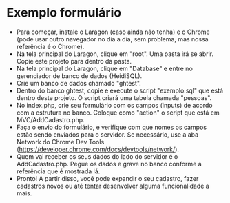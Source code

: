 # Exemplo formulário
- Para começar, instale o Laragon (caso ainda não tenha) e o Chrome (pode usar outro navegador no dia a dia, sem problema, mas nossa referência é o Chrome).
- Na tela principal do Laragon, clique em "root". Uma pasta irá se abrir. Copie este projeto para dentro da pasta.
- Na tela principal do Laragon, clique em "Database" e entre no gerenciador de banco de dados (HeidiSQL).
- Crie um banco de dados chamado "ghtest".
- Dentro do banco ghtest, copie e execute o script "exemplo.sql" que está dentro deste projeto. O script criará uma tabela chamada "pessoas".
- No index.php, crie seu formulário com os campos (inputs) de acordo com a estrutura no banco. Coloque como "action" o script que está em MVC/AddCadastro.php.
- Faça o envio do formulário, e verifique com que nomes os campos estão sendo enviados para o servidor. Se necessário, use a aba Network do Chrome Dev Tools (https://developer.chrome.com/docs/devtools/network/).
- Quem vai receber os seus dados do lado do servidor é o AddCadastro.php. Pegue os dados e grave no banco conforme a referência que é mostrada lá.
- Pronto! A partir disso, você pode expandir o seu cadastro, fazer cadastros novos ou até tentar desenvolver alguma funcionalidade a mais.